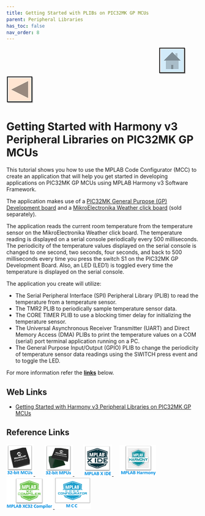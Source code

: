 ```yaml
---
title: Getting Started with PLIBs on PIC32MK GP MCUs
parent: Peripheral Libraries
has_toc: false
nav_order: 8
---
```


&nbsp;&nbsp;&nbsp;&nbsp;&nbsp;&nbsp;&nbsp;&nbsp;&nbsp;&nbsp;&nbsp;&nbsp;&nbsp;&nbsp;&nbsp;&nbsp;&nbsp;&nbsp;&nbsp;&nbsp;&nbsp;&nbsp;&nbsp;&nbsp;&nbsp;&nbsp;&nbsp;&nbsp; &nbsp;&nbsp;&nbsp;&nbsp;&nbsp;&nbsp;&nbsp;&nbsp;&nbsp;&nbsp;&nbsp;&nbsp;&nbsp;&nbsp;&nbsp;&nbsp;&nbsp;&nbsp;&nbsp;&nbsp;&nbsp;&nbsp;&nbsp;&nbsp;&nbsp;&nbsp;&nbsp;&nbsp;&nbsp;&nbsp;&nbsp;&nbsp;&nbsp;&nbsp;&nbsp;&nbsp;&nbsp;&nbsp;&nbsp;&nbsp;&nbsp;&nbsp;&nbsp;&nbsp;&nbsp;&nbsp;&nbsp;&nbsp;&nbsp;&nbsp;&nbsp;&nbsp;&nbsp;&nbsp;&nbsp;&nbsp;&nbsp;&nbsp;&nbsp;&nbsp;&nbsp;&nbsp;&nbsp;&nbsp;&nbsp;&nbsp;&nbsp;&nbsp;&nbsp;&nbsp;&nbsp;&nbsp;[<img src="../../r_images/quick_home.png" title="Home">](../../../readme.md) [<img src="../../r_images/quick_back.png"  title="Back">](../readme.md)
# Getting Started with Harmony v3 Peripheral Libraries on PIC32MK GP MCUs

This tutorial shows you how to use the MPLAB Code Configurator (MCC) to create an application that will help you get started in developing applications on PIC32MK GP MCUs using MPLAB Harmony v3 Software Framework.

The application makes use of a <a href="https://www.microchip.com/en-us/development-tool/DM320106" target="_blank">PIC32MK General Purpose (GP) Development board</a> and a <a href="https://www.mikroe.com/weather-click#/263-clickid-yes" target="_blank">MikroElectronika Weather click board</a>
 (sold separately).

The application reads the current room temperature from the temperature sensor on the MikroElectronika Weather click board. The temperature reading is displayed on a serial console periodically every 500 milliseconds. The periodicity of the temperature values displayed on the serial console is changed to one second, two seconds, four seconds, and back to 500 milliseconds every time you press the switch S1 on the PIC32MK GP Development Board. Also, an LED (LED1) is toggled every time the temperature is displayed on the serial console.

The application you create will utilize:

- The Serial Peripheral Interface (SPI) Peripheral Library (PLIB) to read the temperature from a temperature sensor.
- The TMR2 PLIB to periodically sample temperature sensor data.
- The CORE TIMER PLIB to use a blocking timer delay for initializing the temperature sensor.
- The Universal Asynchronous Receiver Transmitter (UART) and Direct Memory Access (DMA) PLIBs to print the temperature values on a COM (serial) port terminal application running on a PC.
- The General Purpose Input/Output (GPIO) PLIB to change the periodicity of temperature sensor data readings using the SWITCH press event and to toggle the LED.


For more information refer the **[links](#Web-Links)** below.

## <a id="Web-Links"> </a>
## Web Links

- <a href="https://developerhelp.microchip.com/xwiki/bin/view/software-tools/harmony/pic32mk-gp-db-getting-started-training-module/" target="_blank">Getting Started with Harmony v3 Peripheral Libraries on PIC32MK GP MCUs</a>



## Reference Links
[<a href="https://www.microchip.com/en-us/products/microcontrollers-and-microprocessors/32-bit-mcus" target="_blank"> <img src="../../r_images/32_bit_mcus.png"> </a>]()  &nbsp; &nbsp; &nbsp; [<a href="https://www.microchip.com/en-us/products/microcontrollers-and-microprocessors/32-bit-mpus" target="_blank"> <img src="../../r_images/32_bit_mpus.png"> </a>]()  &nbsp; &nbsp; &nbsp; [<a href="https://www.microchip.com/en-us/tools-resources/develop/mplab-x-ide" target="_blank"> <img src="../../r_images/mplab_x_ide.png"> </a>]()  &nbsp; &nbsp; [<a href="https://www.microchip.com/en-us/tools-resources/configure/mplab-harmony" target="_blank"> <img src="../../r_images/mplab_harmony.png"> </a>]() [<a href="https://www.microchip.com/en-us/tools-resources/develop/mplab-xc-compilers" target="_blank"> <img src="../../r_images/mplab_compiler.png"> </a>]() [<a href="https://www.microchip.com/en-us/tools-resources/configure/mplab-code-configurator" target="_blank"> <img src="../../r_images/mcc_harmony.png"> </a>]() 
